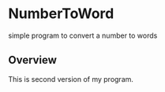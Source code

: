 # NumberToWord
simple program to convert a number to words

## Overview
This is second version of my program.
